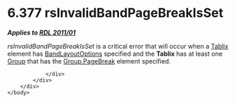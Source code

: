 <html dir="LTR" xmlns:mshelp="http://msdn.microsoft.com/mshelp" xmlns:ddue="http://ddue.schemas.microsoft.com/authoring/2003/5" xmlns:xlink="http://www.w3.org/1999/xlink" xmlns:tool="http://www.microsoft.com/tooltip">
    <head>
        <meta http-equiv="Content-Type" content="text/html; CHARSET=utf-8"></meta>
        <meta name="save" content="history"></meta>
        <title>6.377 rsInvalidBandPageBreakIsSet</title>
        <xml>
            <mshelp:toctitle title="6.377 rsInvalidBandPageBreakIsSet"></mshelp:toctitle>
            <mshelp:rltitle title="[MS-RDL]: rsInvalidBandPageBreakIsSet"></mshelp:rltitle>
            <mshelp:keyword index="A" term="0796f3ec-b715-4ac5-9682-020b6fe9791b"></mshelp:keyword>
            <mshelp:attr name="DCSext.ContentType" value="open specification"></mshelp:attr>
            <mshelp:attr name="AssetID" value="0796f3ec-b715-4ac5-9682-020b6fe9791b"></mshelp:attr>
            <mshelp:attr name="TopicType" value="kbRef"></mshelp:attr>
            <mshelp:attr name="DCSext.Title" value="[MS-RDL]: rsInvalidBandPageBreakIsSet" />
        </xml>
    </head>
    <body>
        <div id="header">
            <h1 class="heading">6.377 rsInvalidBandPageBreakIsSet</h1>
        </div>
        <div id="mainSection">
            <div id="mainBody">
                <div id="allHistory" class="saveHistory"></div>
                <div id="sectionSection0" class="section" name="collapseableSection">
                    

<p><b><i>Applies to </i></b><a href="bf2bab1a-b608-4bcc-b718-1cc1baa9579c.md"><b><i>RDL 2011/01</i></b></a></p>

<p><i>rsInvalidBandPageBreakIsSet</i> is a critical error that
will occur when a <a href="e42fb86e-799a-4202-8845-ac38831efccb.md">Tablix</a>
element has <a href="10738c86-0779-4107-997f-924a8a27c8f2.md">BandLayoutOptions</a>
specified and the <b>Tablix</b> has at least one <a href="dbfff811-1be7-4e8b-a5d2-6cc522317fbe.md">Group</a> that has the <a href="d942a036-57e1-4030-a5f8-335c2577e0f0.md">Group.PageBreak</a> element
specified.</p>


                </div>
            </div>
        </div>
    </body>
</html>